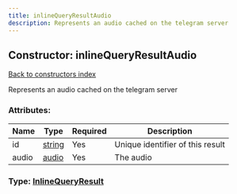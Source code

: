 ```yaml
---
title: inlineQueryResultAudio
description: Represents an audio cached on the telegram server
---
```

## Constructor: inlineQueryResultAudio  
[Back to constructors index](index.md)



Represents an audio cached on the telegram server

### Attributes:

| Name     |    Type       | Required | Description |
|----------|---------------|----------|-------------|
|id|[string](../types/string.md) | Yes|Unique identifier of this result|
|audio|[audio](../constructors/audio.md) | Yes|The audio|



### Type: [InlineQueryResult](../types/InlineQueryResult.md)


